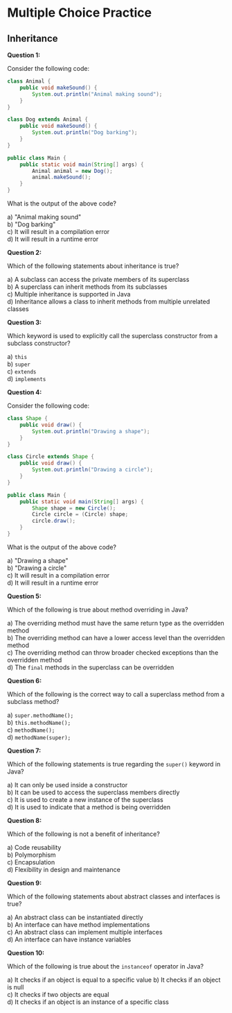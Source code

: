 # Multiple Choice Practice

## Inheritance

**Question 1:**

Consider the following code:

```java
class Animal {
    public void makeSound() {
        System.out.println("Animal making sound");
    }
}

class Dog extends Animal {
    public void makeSound() {
        System.out.println("Dog barking");
    }
}

public class Main {
    public static void main(String[] args) {
        Animal animal = new Dog();
        animal.makeSound();
    }
}
```

What is the output of the above code?

a) "Animal making sound"  
b) "Dog barking"  
c) It will result in a compilation error  
d) It will result in a runtime error  

**Question 2:**

Which of the following statements about inheritance is true?

a) A subclass can access the private members of its superclass  
b) A superclass can inherit methods from its subclasses  
c) Multiple inheritance is supported in Java  
d) Inheritance allows a class to inherit methods from multiple unrelated classes  

**Question 3:**

Which keyword is used to explicitly call the superclass constructor from a subclass constructor?

a) `this`  
b) `super`  
c) `extends`  
d) `implements`  

**Question 4:**

Consider the following code:

```java
class Shape {
    public void draw() {
        System.out.println("Drawing a shape");
    }
}

class Circle extends Shape {
    public void draw() {
        System.out.println("Drawing a circle");
    }
}

public class Main {
    public static void main(String[] args) {
        Shape shape = new Circle();
        Circle circle = (Circle) shape;
        circle.draw();
    }
}
```

What is the output of the above code?

a) "Drawing a shape"  
b) "Drawing a circle"  
c) It will result in a compilation error  
d) It will result in a runtime error  

**Question 5:**

Which of the following is true about method overriding in Java?

a) The overriding method must have the same return type as the overridden method  
b) The overriding method can have a lower access level than the overridden method  
c) The overriding method can throw broader checked exceptions than the overridden method  
d) The `final` methods in the superclass can be overridden  

**Question 6:**

Which of the following is the correct way to call a superclass method from a subclass method?

a) `super.methodName();`  
b) `this.methodName();`  
c) `methodName();`  
d) `methodName(super);`  

**Question 7:**

Which of the following statements is true regarding the `super()` keyword in Java?

a) It can only be used inside a constructor  
b) It can be used to access the superclass members directly  
c) It is used to create a new instance of the superclass  
d) It is used to indicate that a method is being overridden  

**Question 8:**

Which of the following is not a benefit of inheritance?

a) Code reusability  
b) Polymorphism  
c) Encapsulation  
d) Flexibility in design and maintenance  

**Question 9:**

Which of the following statements about abstract classes and interfaces is true?

a) An abstract class can be instantiated directly  
b) An interface can have method implementations  
c) An abstract class can implement multiple interfaces  
d) An interface can have instance variables  

**Question 10:**

Which of the following is true about the `instanceof` operator in Java?

a) It checks if an object is equal to a specific value 
b) It checks if an object is null  
c) It checks if two objects are equal  
d) It checks if an object is an instance of a specific class